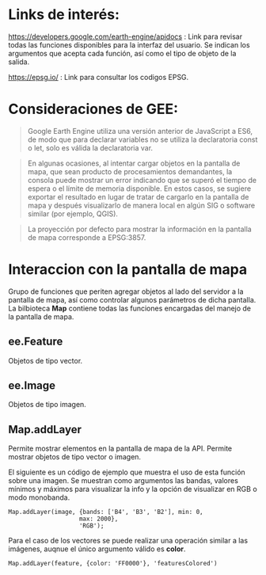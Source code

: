 # Links de interés: 

https://developers.google.com/earth-engine/apidocs : Link para revisar todas las funciones disponibles para la interfaz del usuario. Se indican los argumentos que acepta cada función, así como el tipo de objeto de la salida.

https://epsg.io/ : Link para consultar los codigos EPSG.


# Consideraciones de GEE:

> Google Earth Engine utiliza una versión anterior de JavaScript a ES6, de modo que para declarar variables no se utiliza la declaratoria const o let, solo es válida la declaratoria var.

> En algunas ocasiones, al intentar cargar objetos en la pantalla de mapa, que sean producto de procesamientos demandantes, la consola puede mostrar un error indicando que se superó el tiempo de espera o el límite de memoria disponible. En estos casos, se sugiere exportar el resultado en lugar de tratar de cargarlo en la pantalla de mapa y después visualizarlo de manera local en algún SIG o software similar (por ejemplo, QGIS).

> La proyección por defecto para mostrar la información en la pantalla de mapa corresponde a EPSG:3857. 

# Interaccion con la pantalla de mapa

Grupo de funciones que periten agregar objetos al lado del servidor a la pantalla de mapa, así como controlar algunos parámetros de dicha pantalla. La bilbioteca **Map** contiene todas las funciones encargadas del manejo de la pantalla de mapa.

## ee.Feature

Objetos de tipo vector.

## ee.Image

Objetos de tipo imagen.

## Map.addLayer

Permite mostrar elementos en la pantalla de mapa de la API. Permite mostrar objetos de tipo vector o imagen.

El siguiente es un código de ejemplo que muestra el uso de esta función sobre una imagen. Se muestran como argumentos las bandas, valores mínimos y máximos para visualizar la info y la opción de visualizar en RGB o modo monobanda.

```
Map.addLayer(image, {bands: ['B4', 'B3', 'B2'], min: 0,
                    max: 2000},
                    'RGB');
```

Para el caso de los vectores se puede realizar una operación similar a las imágenes, auqnue el único argumento válido es **color**.

```
Map.addLayer(feature, {color: 'FF0000'}, 'featuresColored')
```